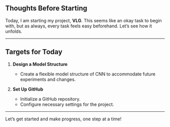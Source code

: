 ## Thoughts Before Starting  
Today, I am starting my project, **VLG**. This seems like an okay task to begin with, but as always, every task feels easy beforehand. Let’s see how it unfolds.  

---

## Targets for Today  
1. **Design a Model Structure**  
   - Create a flexible model structure of CNN to accommodate future experiments and changes.  

2. **Set Up GitHub**  
   - Initialize a GitHub repository.  
   - Configure necessary settings for the project.  

---


Let’s get started and make progress, one step at a time!
